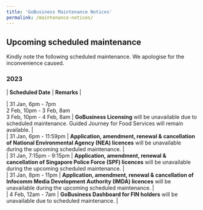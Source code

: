 ```yaml
---
title: 'GoBusiness Maintenance Notices'
permalink: /maintenance-notices/
---
```


## Upcoming scheduled maintenance

Kindly note the following scheduled maintenance. We apologise for the inconvenience caused.

### 2023 

| **Scheduled Date** | **Remarks** |  

| 31 Jan, 6pm - 7pm<br>2 Feb, 10pm - 3 Feb, 8am<br>3 Feb, 10pm - 4 Feb, 8am | **GoBusiness Licensing** will be unavailable due to scheduled maintenance. Guided Journey for Food Services will remain available. |   
| 31 Jan, 6pm - 11:59pm | **Application, amendment, renewal & cancellation of National Environmental Agency (NEA) licences** will be unavailable during the upcoming scheduled maintenance. |    
| 31 Jan, 7:15pm - 9:15pm | **Application, amendment, renewal & cancellation of Singapore Police Force (SPF) licences** will be unavailable during the upcoming scheduled maintenance. |   
| 31 Jan, 8pm - 11pm | **Application, amendment, renewal & cancellation of Infocomm Media Development Authority (IMDA) licences** will be unavailable during the upcoming scheduled maintenance. |            
| 4 Feb, 12am - 7am | **GoBusiness Dashboard for FIN holders** will be unavailable due to scheduled maintenance. | 

<script src="/jquery/jquery.min.js"></script>
<script src="/jquery/resize-tables.js"></script>
